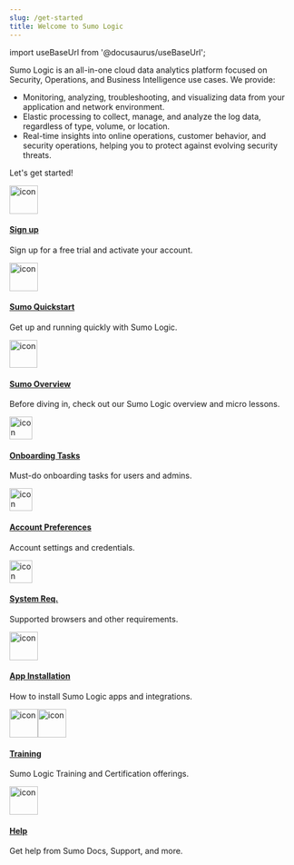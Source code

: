 ```yaml
---
slug: /get-started
title: Welcome to Sumo Logic
---
```


import useBaseUrl from '@docusaurus/useBaseUrl';

Sumo Logic is an all-in-one cloud data analytics platform focused on Security, Operations, and Business Intelligence use cases. We provide:

* Monitoring, analyzing, troubleshooting, and visualizing data from your application and network environment.
* Elastic processing to collect, manage, and analyze the log data, regardless of type, volume, or location.
* Real-time insights into online operations, customer behavior, and security operations, helping you to protect against evolving security threats.

<!--  is an ingest and storage platform. Its intuitive web-based interface makes it easy to visualize, query, and analyze all kinds of observability data. It's highly customizable and flexible, allowing you to build detailed dashboards, and alerts and integrate external workflows. It’s a proven platform known for its excellent handling of log-based data with OpenTelemetry, metrics, and tracing.
-->

Let's get started!

<div className="box-wrapper" >
<div className="box smallbox card">
  <div className="container">
  <a href={useBaseUrl('/docs/get-started/sign-up')}><img src={useBaseUrl('img/icons/general/mail.png')} alt="icon" width="50"/><h4>Sign up</h4></a>
  <p>Sign up for a free trial and activate your account.</p>
  </div>
</div>
<div className="box smallbox card">
  <div className="container">
  <a href={useBaseUrl('/docs/get-started/quickstart')}><img src={useBaseUrl('img/icons/business/mission.png')} alt="icon" width="50"/><h4>Sumo Quickstart</h4></a>
  <p>Get up and running quickly with Sumo Logic.</p>
  </div>
</div>
<div className="box smallbox card">
  <div className="container">
  <a href={useBaseUrl('/docs/get-started/overview')}> <img src={useBaseUrl('img/icons/cloud/core-platform.png')} alt="icon" width="49"/><h4>Sumo Overview</h4></a>
  <p>Before diving in, check out our Sumo Logic overview and micro lessons.</p>
  </div>
</div>
<div className="box smallbox card">
  <div className="container">
  <a href={useBaseUrl('/docs/get-started/onboarding-checklists')}><img src={useBaseUrl('img/icons/general/check-mark.png')} alt="icon" width="40"/><h4>Onboarding Tasks</h4></a>
  <p>Must-do onboarding tasks for users and admins.</p>
  </div>
</div>
<div className="box smallbox card">
  <div className="container">
  <a href={useBaseUrl('/docs/get-started/account-settings-preferences')}><img src={useBaseUrl('img/icons/business/user-permissions.png')} alt="icon" width="40"/><h4>Account Preferences</h4></a>
  <p>Account settings and credentials.</p>
  </div>
</div>
<div className="box smallbox card">
  <div className="container">
  <a href={useBaseUrl('/docs/get-started/system-requirements')}><img src={useBaseUrl('img/icons/cloud/machine.png')} alt="icon" width="40"/><h4>System Req.</h4></a>
  <p>Supported browsers and other requirements.</p>
  </div>
</div>
<div className="box smallbox card">
  <div className="container">
  <a href={useBaseUrl('/docs/get-started/apps-integrations')}><img src={useBaseUrl('img/icons/cloud/apps.png')} alt="icon" width="50"/><h4>App Installation</h4></a>
  <p>How to install Sumo Logic apps and integrations.</p>
  </div>
</div>
<div className="box smallbox card">
  <div className="container">
  <a href={useBaseUrl('/docs/get-started/library')}><img src={useBaseUrl('img/icons/general/training.png')} alt="icon" width="50"/><img src={useBaseUrl('img/icons/general/certification.png')} alt="icon" width="50"/><h4>Training</h4></a>
  <p>Sumo Logic Training and Certification offerings.</p>
  </div>
</div>
<div className="box smallbox card">
  <div className="container">
  <a href={useBaseUrl('/docs/get-started/help')}><img src={useBaseUrl('img/icons/business/support.png')} alt="icon" width="50"/><h4>Help</h4></a>
  <p>Get help from Sumo Docs, Support, and more.</p>
  </div>
</div>
</div>
